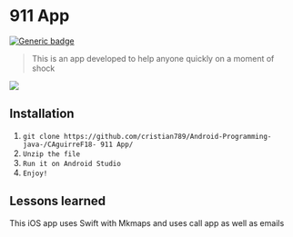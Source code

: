 # 911 App
[![Generic badge](https://img.shields.io/badge/iOS-Swift-green.svg)](https://shields.io/)

>This is an app developed to help 
anyone quickly on a moment of shock

![](tty.gif)

**Installation**
---
1. `git clone https://github.com/cristian789/Android-Programming-java-/CAguirreF18- 911 App/`
2. `Unzip the file`
3. `Run it on Android Studio`
4. `Enjoy!`

**Lessons learned**
---
This iOS app uses Swift with Mkmaps 
and uses call app as well as emails